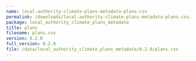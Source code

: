 ```yaml
---
name: local-authority-climate-plans-metadata-plans-csv
permalink: /downloads/local-authority-climate-plans-metadata-plans-csv/0_2_0
package: local_authority_climate_plans_metadata
title: plans
filename: plans.csv
version: 0.2.0
full_version: 0.2.0
file: /data/local_authority_climate_plans_metadata/0.2.0/plans.csv
---
```

